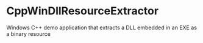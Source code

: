 # CppWinDllResourceExtractor
Windows C++ demo application that extracts a DLL embedded in an EXE as a binary resource
